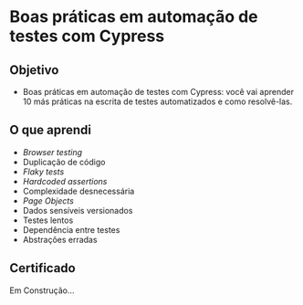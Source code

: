 # Boas práticas em automação de testes com Cypress

## Objetivo
- Boas práticas em automação de testes com Cypress: você vai aprender 10 más práticas na escrita de testes automatizados e como resolvê-las.

## O que aprendi
- _Browser testing_
- Duplicação de código
- _Flaky tests_
- _Hardcoded assertions_
- Complexidade desnecessária
- _Page Objects_
- Dados sensíveis versionados
- Testes lentos
- Dependência entre testes
- Abstrações erradas

## Certificado
Em Construção...
